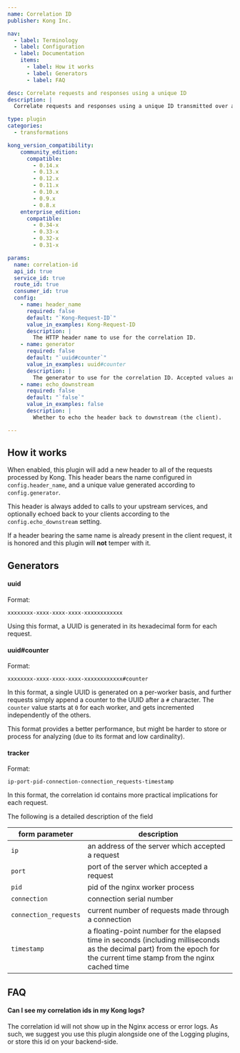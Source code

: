 ```yaml
---
name: Correlation ID
publisher: Kong Inc.

nav:
  - label: Terminology
  - label: Configuration
  - label: Documentation
    items:
      - label: How it works
      - label: Generators
      - label: FAQ

desc: Correlate requests and responses using a unique ID
description: |
  Correlate requests and responses using a unique ID transmitted over an HTTP header.

type: plugin
categories:
  - transformations

kong_version_compatibility:
    community_edition:
      compatible:
        - 0.14.x
        - 0.13.x
        - 0.12.x
        - 0.11.x
        - 0.10.x
        - 0.9.x
        - 0.8.x
    enterprise_edition:
      compatible:
        - 0.34-x
        - 0.33-x
        - 0.32-x
        - 0.31-x

params:
  name: correlation-id
  api_id: true
  service_id: true
  route_id: true
  consumer_id: true
  config:
    - name: header_name
      required: false
      default: "`Kong-Request-ID`"
      value_in_examples: Kong-Request-ID
      description: |
        The HTTP header name to use for the correlation ID.
    - name: generator
      required: false
      default: "`uuid#counter`"
      value_in_examples: uuid#counter
      description: |
        The generator to use for the correlation ID. Accepted values are `uuid`, `uuid#counter` and `tracker` See [Generators](#generators).
    - name: echo_downstream
      required: false
      default: "`false`"
      value_in_examples: false
      description: |
        Whether to echo the header back to downstream (the client).

---
```


## How it works

When enabled, this plugin will add a new header to all of the requests processed by Kong. This header bears the name configured in `config.header_name`, and a unique value generated according to `config.generator`.

This header is always added to calls to your upstream services, and optionally echoed back to your clients according to the `config.echo_downstream` setting.

If a header bearing the same name is already present in the client request, it is honored and this plugin will **not** temper with it.

## Generators

#### uuid

Format:
```
xxxxxxxx-xxxx-xxxx-xxxx-xxxxxxxxxxxx
```

Using this format, a UUID is generated in its hexadecimal form for each request.

#### uuid#counter

Format:
```
xxxxxxxx-xxxx-xxxx-xxxx-xxxxxxxxxxxx#counter
```

In this format, a single UUID is generated on a per-worker basis, and further requests simply append a counter to the UUID after a `#` character. The `counter` value starts at `0` for each worker, and gets incremented independently of the others.

This format provides a better performance, but might be harder to store or process for analyzing (due to its format and low cardinality).

#### tracker

Format:
```
ip-port-pid-connection-connection_requests-timestamp
```

In this format, the correlation id contains more practical implications for each request.

The following is a detailed description of the field

form parameter      | description
---                 | ---
`ip` | an address of the server which accepted a request
`port` | port of the server which accepted a request
`pid` | pid of the nginx worker process
`connection` | connection serial number
`connection_requests` | current number of requests made through a connection
`timestamp` | a floating-point number for the elapsed time in seconds (including milliseconds as the decimal part) from the epoch for the current time stamp from the nginx cached time

## FAQ

#### Can I see my correlation ids in my Kong logs?

The correlation id will not show up in the Nginx access or error logs. As such, we suggest you use this plugin alongside one of the Logging plugins, or store this id on your backend-side.
